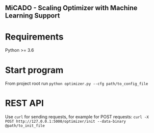 ## MiCADO - Scaling Optimizer with Machine Learning Support

# Requirements 
Python >= 3.6

# Start program 
From project root run
```python optimizer.py --cfg path/to_config_file```

# REST API 
Use `curl` for sending requests, for example for POST requests:
```curl -X POST http://127.0.0.1:5000/optimizer/init --data-binary @path/to_init_file```

